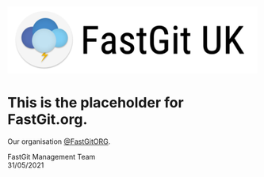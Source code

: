 ![banner-uk](https://github.com/FastGitORG/logo/raw/master/v2.1/uk-banner.png)

# **This is the placeholder for FastGit.org.**

Our organisation [@FastGitORG](https://github.com/FastGitORG).

FastGit Management Team  
31/05/2021
